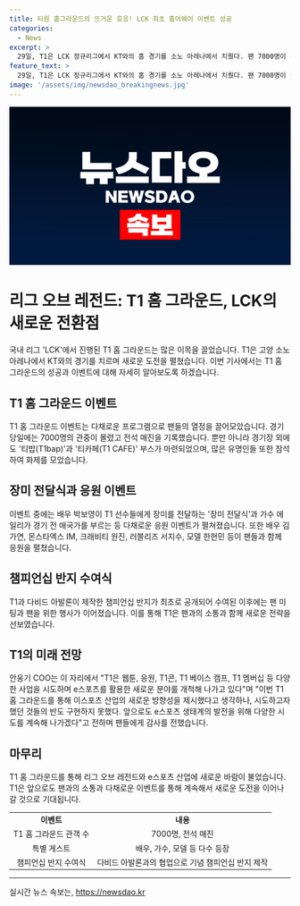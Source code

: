 ```yaml
---
title: 티원 홈그라운드의 뜨거운 호응! LCK 최초 홈어웨이 이벤트 성공
categories:
  - News
excerpt: >
  29일, T1은 LCK 정규리그에서 KT와의 홈 경기를 소노 아레나에서 치뤘다. 팬 7000명이 몰려 전석 매진을 기록하며 흥미로운 홈 그라운드를 선보였다. 박보영, 에일리, 김가연, 몬스타엑스 IM, 크래비티 원진, 러블리즈 서지수, 한현민 등 많은 유명인들과 팬미팅, 반지 수여식, 음식 및 여행 토크로 팬들과 소통하며 즐거운 행사를 펼쳤다. T1 COO는 e스포츠를 활용한 새로운 분야를 개척해 나갈 것이라며 팬들에게 감사의 인사를 전했다.
feature_text: >
  29일, T1은 LCK 정규리그에서 KT와의 홈 경기를 소노 아레나에서 치뤘다. 팬 7000명이 몰려 전석 매진을 기록하며 흥미로운 홈 그라운드를 선보였다. 박보영, 에일리, 김가연, 몬스타엑스 IM, 크래비티 원진, 러블리즈 서지수, 한현민 등 많은 유명인들과 팬미팅, 반지 수여식, 음식 및 여행 토크로 팬들과 소통하며 즐거운 행사를 펼쳤다. T1 COO는 e스포츠를 활용한 새로운 분야를 개척해 나갈 것이라며 팬들에게 감사의 인사를 전했다.
image: '/assets/img/newsdao_breakingnews.jpg'
---
```


<p><img src="/assets/img/newsdao_breakingnews.jpg" alt="implanttips 속보" /></p>

<h1>리그 오브 레전드: T1 홈 그라운드, LCK의 새로운 전환점</h1>

<p data-ke-size="size16">국내 리그 'LCK'에서 진행된 T1 홈 그라운드는 많은 이목을 끌었습니다. T1은 고양 소노 아레나에서 KT와의 경기를 치르며 새로운 도전을 펼쳤습니다. 이번 기사에서는 T1 홈 그라운드의 성공과 이벤트에 대해 자세히 알아보도록 하겠습니다.</p>

<h2 data-ke-size="size26">T1 홈 그라운드 이벤트</h2>

<p data-ke-size="size16">T1 홈 그라운드 이벤트는 다채로운 프로그램으로 팬들의 열정을 끌어모았습니다. 경기 당일에는 7000명의 관중이 몰렸고 전석 매진을 기록했습니다. 뿐만 아니라 경기장 외에도 '티밥(T1bap)'과 '티카페(T1 CAFE)' 부스가 마련되었으며, 많은 유명인들 또한 참석하여 화제를 모았습니다.</p>

<h2 data-ke-size="size26">장미 전달식과 응원 이벤트</h2>

<p data-ke-size="size16">이벤트 중에는 배우 박보영이 T1 선수들에게 장미를 전달하는 '장미 전달식'과 가수 에일리가 경기 전 애국가를 부르는 등 다채로운 응원 이벤트가 펼쳐졌습니다. 또한 배우 김가연, 몬스타엑스 IM, 크래비티 원진, 러블리즈 서지수, 모델 한현민 등이 팬들과 함께 응원을 펼쳤습니다.</p>

<h2 data-ke-size="size26">챔피언십 반지 수여식</h2>

<p data-ke-size="size16">T1과 다비드 아발론이 제작한 챔피언십 반지가 최초로 공개되어 수여된 이후에는 팬 미팅과 팬을 위한 행사가 이어졌습니다. 이를 통해 T1은 팬과의 소통과 함께 새로운 전략을 선보였습니다.</p>

<h2 data-ke-size="size26">T1의 미래 전망</h2>

<p data-ke-size="size16">안웅기 COO는 이 자리에서 "T1은 웹툰, 응원, T1콘, T1 베이스 캠프, T1 멤버십 등 다양한 사업을 시도하며 e스포츠를 활용한 새로운 분야를 개척해 나가고 있다"며 "이번 T1 홈 그라운드를 통해 이스포츠 산업의 새로운 방향성을 제시했다고 생각하나, 시도하고자 했던 것들의 반도 구현하지 못했다. 앞으로도 e스포츠 생태계의 발전을 위해 다양한 시도를 계속해 나가겠다"고 전하며 팬들에게 감사를 전했습니다.</p>

<h2 data-ke-size="size26">마무리</h2>

<p data-ke-size="size16">T1 홈 그라운드를 통해 리그 오브 레전드와 e스포츠 산업에 새로운 바람이 불었습니다. T1은 앞으로도 팬과의 소통과 다채로운 이벤트를 통해 계속해서 새로운 도전을 이어나갈 것으로 기대됩니다.</p>

<table>
    <tr>
        <td style="text-align: center; height: 17px;"><b>이벤트</b></td>
        <td style="text-align: center; height: 17px;"><b>내용</b></td>
    </tr>
    <tr>
        <td style="text-align: center; height: 17px;">T1 홈 그라운드 관객 수</td>
        <td style="text-align: center; height: 17px;">7000명, 전석 매진</td>
    </tr>
    <tr>
        <td style="text-align: center; height: 17px;">특별 게스트</td>
        <td style="text-align: center; height: 17px;">배우, 가수, 모델 등 다수 등장</td>
    </tr>
    <tr>
        <td style="text-align: center; height: 17px;">챔피언십 반지 수여식</td>
        <td style="text-align: center; height: 17px;">다비드 아발론과의 협업으로 기념 챔피언십 반지 제작</td>
    </tr>
</table>

<p><hr></p>
실시간 뉴스 속보는, <a href="https://newsdao.kr" rel="dofollow">https://newsdao.kr</a>


